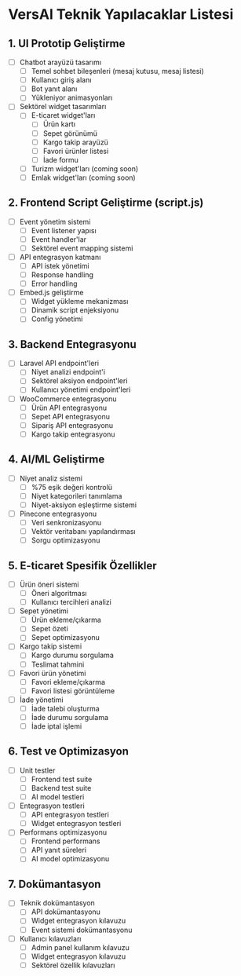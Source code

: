 # VersAI Teknik Yapılacaklar Listesi

## 1. UI Prototip Geliştirme
- [ ] Chatbot arayüzü tasarımı
  - [ ] Temel sohbet bileşenleri (mesaj kutusu, mesaj listesi)
  - [ ] Kullanıcı giriş alanı
  - [ ] Bot yanıt alanı
  - [ ] Yükleniyor animasyonları
- [ ] Sektörel widget tasarımları
  - [ ] E-ticaret widget'ları
    - [ ] Ürün kartı
    - [ ] Sepet görünümü
    - [ ] Kargo takip arayüzü
    - [ ] Favori ürünler listesi
    - [ ] İade formu
  - [ ] Turizm widget'ları (coming soon)
  - [ ] Emlak widget'ları (coming soon)

## 2. Frontend Script Geliştirme (script.js)
- [ ] Event yönetim sistemi
  - [ ] Event listener yapısı
  - [ ] Event handler'lar
  - [ ] Sektörel event mapping sistemi
- [ ] API entegrasyon katmanı
  - [ ] API istek yönetimi
  - [ ] Response handling
  - [ ] Error handling
- [ ] Embed.js geliştirme
  - [ ] Widget yükleme mekanizması
  - [ ] Dinamik script enjeksiyonu
  - [ ] Config yönetimi

## 3. Backend Entegrasyonu
- [ ] Laravel API endpoint'leri
  - [ ] Niyet analizi endpoint'i
  - [ ] Sektörel aksiyon endpoint'leri
  - [ ] Kullanıcı yönetimi endpoint'leri
- [ ] WooCommerce entegrasyonu
  - [ ] Ürün API entegrasyonu
  - [ ] Sepet API entegrasyonu
  - [ ] Sipariş API entegrasyonu
  - [ ] Kargo takip entegrasyonu

## 4. AI/ML Geliştirme
- [ ] Niyet analiz sistemi
  - [ ] %75 eşik değeri kontrolü
  - [ ] Niyet kategorileri tanımlama
  - [ ] Niyet-aksiyon eşleştirme sistemi
- [ ] Pinecone entegrasyonu
  - [ ] Veri senkronizasyonu
  - [ ] Vektör veritabanı yapılandırması
  - [ ] Sorgu optimizasyonu

## 5. E-ticaret Spesifik Özellikler
- [ ] Ürün öneri sistemi
  - [ ] Öneri algoritması
  - [ ] Kullanıcı tercihleri analizi
- [ ] Sepet yönetimi
  - [ ] Ürün ekleme/çıkarma
  - [ ] Sepet özeti
  - [ ] Sepet optimizasyonu
- [ ] Kargo takip sistemi
  - [ ] Kargo durumu sorgulama
  - [ ] Teslimat tahmini
- [ ] Favori ürün yönetimi
  - [ ] Favori ekleme/çıkarma
  - [ ] Favori listesi görüntüleme
- [ ] İade yönetimi
  - [ ] İade talebi oluşturma
  - [ ] İade durumu sorgulama
  - [ ] İade iptal işlemi

## 6. Test ve Optimizasyon
- [ ] Unit testler
  - [ ] Frontend test suite
  - [ ] Backend test suite
  - [ ] AI model testleri
- [ ] Entegrasyon testleri
  - [ ] API entegrasyon testleri
  - [ ] Widget entegrasyon testleri
- [ ] Performans optimizasyonu
  - [ ] Frontend performans
  - [ ] API yanıt süreleri
  - [ ] AI model optimizasyonu

## 7. Dokümantasyon
- [ ] Teknik dokümantasyon
  - [ ] API dokümantasyonu
  - [ ] Widget entegrasyon kılavuzu
  - [ ] Event sistemi dokümantasyonu
- [ ] Kullanıcı kılavuzları
  - [ ] Admin panel kullanım kılavuzu
  - [ ] Widget entegrasyon kılavuzu
  - [ ] Sektörel özellik kılavuzları